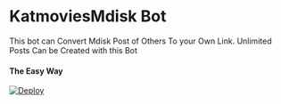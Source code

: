 # KatmoviesMdisk Bot 
This bot can Convert Mdisk Post of Others To your Own Link.
Unlimited Posts Can be Created with this Bot
#### The Easy Way

[![Deploy](https://www.herokucdn.com/deploy/button.svg)](https://www.heroku.com/deploy?template=https://github.com/Shinurr/mdiskbot)



